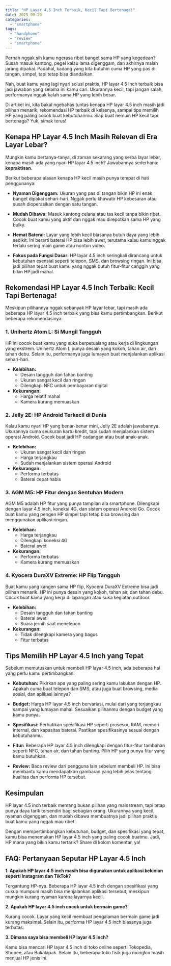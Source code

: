 ```yaml
---
title: "HP Layar 4.5 Inch Terbaik, Kecil Tapi Bertenaga!"
date: 2025-09-20
categories: 
  - "smartphone"
tags: 
  - "handphone"
  - "review"
  - "smartphone"
---
```


Pernah nggak sih kamu ngerasa ribet banget sama HP yang kegedean? Susah masuk kantong, pegel kalau lama digenggam, dan akhirnya malah jarang dipakai. Padahal, kadang yang kita butuhin cuma HP yang pas di tangan, simpel, tapi tetap bisa diandalkan.

Nah, buat kamu yang lagi nyari solusi praktis, HP layar 4.5 inch terbaik bisa jadi jawaban yang selama ini kamu cari. Ukurannya kecil, tapi jangan salah, performanya nggak kalah sama HP yang lebih besar.

Di artikel ini, kita bakal ngebahas tuntas kenapa HP layar 4.5 inch masih jadi pilihan menarik, rekomendasi HP terbaik di kelasnya, sampai tips memilih HP yang paling cocok buat kebutuhanmu. Siap buat nemuin HP kecil tapi bertenaga? Yuk, simak terus!

## Kenapa HP Layar 4.5 Inch Masih Relevan di Era Layar Lebar?

Mungkin kamu bertanya-tanya, di zaman sekarang yang serba layar lebar, kenapa masih ada yang nyari HP layar 4.5 inch? Jawabannya sederhana: **kepraktisan**.

Berikut beberapa alasan kenapa HP kecil masih punya tempat di hati penggunanya:

- **Nyaman Digenggam:** Ukuran yang pas di tangan bikin HP ini enak banget dipakai sehari-hari. Nggak perlu khawatir HP kebesaran atau susah dioperasikan dengan satu tangan.
    
- **Mudah Dibawa:** Masuk kantong celana atau tas kecil tanpa bikin ribet. Cocok buat kamu yang aktif dan nggak mau direpotkan sama HP yang bulky.
    
- **Hemat Baterai:** Layar yang lebih kecil biasanya butuh daya yang lebih sedikit. Ini berarti baterai HP bisa lebih awet, terutama kalau kamu nggak terlalu sering main game atau nonton video.
    
- **Fokus pada Fungsi Dasar:** HP layar 4.5 inch seringkali dirancang untuk kebutuhan esensial seperti telepon, SMS, dan browsing ringan. Ini bisa jadi pilihan tepat buat kamu yang nggak butuh fitur-fitur canggih yang bikin HP jadi mahal.
    

## Rekomendasi HP Layar 4.5 Inch Terbaik: Kecil Tapi Bertenaga!

Meskipun pilihannya nggak sebanyak HP layar lebar, tapi masih ada beberapa HP layar 4.5 inch terbaik yang bisa kamu pertimbangkan. Berikut beberapa rekomendasinya:

### 1\. Unihertz Atom L: Si Mungil Tangguh

HP ini cocok buat kamu yang suka berpetualang atau kerja di lingkungan yang ekstrem. Unihertz Atom L punya desain yang kokoh, tahan air, dan tahan debu. Selain itu, performanya juga lumayan buat menjalankan aplikasi sehari-hari.

- **Kelebihan:**
    - Desain tangguh dan tahan banting
    - Ukuran sangat kecil dan ringan
    - Dilengkapi NFC untuk pembayaran digital
- **Kekurangan:**
    - Harga relatif mahal
    - Kamera kurang memuaskan

### 2\. Jelly 2E: HP Android Terkecil di Dunia

Kalau kamu nyari HP yang benar-benar mini, Jelly 2E adalah jawabannya. Ukurannya cuma seukuran kartu kredit, tapi sudah menjalankan sistem operasi Android. Cocok buat jadi HP cadangan atau buat anak-anak.

- **Kelebihan:**
    - Ukuran sangat kecil dan ringan
    - Harga terjangkau
    - Sudah menjalankan sistem operasi Android
- **Kekurangan:**
    - Performa terbatas
    - Baterai cepat habis

### 3\. AGM M5: HP Fitur dengan Sentuhan Modern

AGM M5 adalah HP fitur yang punya tampilan ala smartphone. Dilengkapi dengan layar 4.5 inch, koneksi 4G, dan sistem operasi Android Go. Cocok buat kamu yang pengen HP simpel tapi tetap bisa browsing dan menggunakan aplikasi ringan.

- **Kelebihan:**
    - Harga terjangkau
    - Dilengkapi koneksi 4G
    - Baterai awet
- **Kekurangan:**
    - Performa terbatas
    - Kamera kurang memuaskan

### 4\. Kyocera DuraXV Extreme: HP Flip Tangguh

Buat kamu yang kangen sama HP flip, Kyocera DuraXV Extreme bisa jadi pilihan menarik. HP ini punya desain yang kokoh, tahan air, dan tahan debu. Cocok buat kamu yang kerja di lapangan atau suka kegiatan outdoor.

- **Kelebihan:**
    - Desain tangguh dan tahan banting
    - Baterai awet
    - Suara jernih saat menelepon
- **Kekurangan:**
    - Tidak dilengkapi kamera yang bagus
    - Fitur terbatas

## Tips Memilih HP Layar 4.5 Inch yang Tepat

Sebelum memutuskan untuk membeli HP layar 4.5 inch, ada beberapa hal yang perlu kamu pertimbangkan:

- **Kebutuhan:** Pikirkan apa yang paling sering kamu lakukan dengan HP. Apakah cuma buat telepon dan SMS, atau juga buat browsing, media sosial, dan aplikasi lainnya?
    
- **Budget:** Harga HP layar 4.5 inch bervariasi, mulai dari yang terjangkau sampai yang lumayan mahal. Sesuaikan pilihanmu dengan budget yang kamu punya.
    
- **Spesifikasi:** Perhatikan spesifikasi HP seperti prosesor, RAM, memori internal, dan kapasitas baterai. Pastikan spesifikasinya sesuai dengan kebutuhanmu.
    
- **Fitur:** Beberapa HP layar 4.5 inch dilengkapi dengan fitur-fitur tambahan seperti NFC, tahan air, dan tahan banting. Pilih HP yang punya fitur yang kamu butuhkan.
    
- **Review:** Baca review dari pengguna lain sebelum membeli HP. Ini bisa membantu kamu mendapatkan gambaran yang lebih jelas tentang kualitas dan performa HP tersebut.
    

## Kesimpulan

HP layar 4.5 inch terbaik memang bukan pilihan yang mainstream, tapi tetap punya daya tarik tersendiri bagi sebagian orang. Ukurannya yang kecil, nyaman digenggam, dan mudah dibawa membuatnya jadi pilihan praktis buat kamu yang nggak mau ribet.

Dengan mempertimbangkan kebutuhan, budget, dan spesifikasi yang tepat, kamu bisa menemukan HP layar 4.5 inch yang paling cocok buatmu. Jadi, HP mana yang bikin kamu tertarik? Share di kolom komentar, ya!

## FAQ: Pertanyaan Seputar HP Layar 4.5 Inch

**1\. Apakah HP layar 4.5 inch masih bisa digunakan untuk aplikasi kekinian seperti Instagram dan TikTok?**

Tergantung HP-nya. Beberapa HP layar 4.5 inch dengan spesifikasi yang cukup mumpuni masih bisa menjalankan aplikasi tersebut, meskipun mungkin kurang nyaman karena layarnya kecil.

**2\. Apakah HP layar 4.5 inch cocok untuk bermain game?**

Kurang cocok. Layar yang kecil membuat pengalaman bermain game jadi kurang maksimal. Selain itu, performa HP layar 4.5 inch biasanya juga terbatas.

**3\. Dimana saya bisa membeli HP layar 4.5 inch?**

Kamu bisa mencari HP layar 4.5 inch di toko online seperti Tokopedia, Shopee, atau Bukalapak. Selain itu, beberapa toko fisik juga mungkin masih menjual HP jenis ini.
